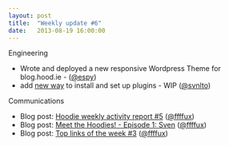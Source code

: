 ```yaml
---
layout: post
title:  "Weekly update #6"
date:   2013-08-19 16:00:00
---
```


Engineering

* Wrote and deployed a new responsive Wordpress Theme for blog.hood.ie - ([@espy](https://github.com/espy/))
* add [new way](https://github.com/hoodiehq/hoodie-cli/issues/14) to install and set up plugins - WIP ([@svnlto](https://github.com/svnlto))

Communications

* Blog post: [Hoodie weekly activity report #5](http://blog.hood.ie/2013/08/hoodie-weekly-activity-report-5/)  ([@ffffux](https://github.com/ffffux))
* Blog post: [Meet the Hoodies! - Episode 1: Sven](http://blog.hood.ie/2013/08/meet-the-hoodies-episode-1-sven/)  ([@ffffux](https://github.com/ffffux))
* Blog post: [Top links of the week #3](http://blog.hood.ie/2013/08/tgif-our-top-links-of-the-week-3-controlling-your-data-olympic-games-lean-in-kids-feat-computers-and-learnings-from-sopa/)  ([@ffffux](https://github.com/ffffux))
